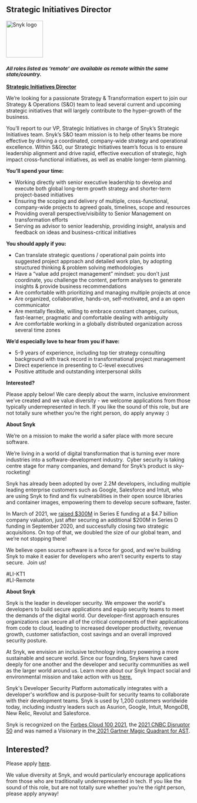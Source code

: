 Strategic Initiatives Director
---

<img src="https://res.cloudinary.com/snyk/image/upload/v1537345894/press-kit/brand/logo-black.png" width="100" alt="Snyk logo" />

<h3><em><strong><sub>All roles listed as ‘remote’ are available as remote within the same state/country.</sub></strong></em></h3>
<p><span style="text-decoration: underline;"><strong>Strategic Initiatives Director</strong></span></p>
<p><span style="font-weight: 400;">We’re looking for a passionate Strategy &amp; Transformation expert to join our Strategy &amp; Operations (S&amp;O) team to lead several current and upcoming strategic initiatives that will largely contribute to the hyper-growth of the business.</span></p>
<p><span style="font-weight: 400;">You’ll report to our VP, Strategic Initiatives in charge of Snyk’s Strategic Initiatives team. Snyk’s S&amp;O team mission is to help other teams be more effective by driving a coordinated, company-wide strategy and operational excellence. Within S&amp;O, our Strategic Initiatives team’s focus is to ensure leadership alignment and drive rapid, effective execution of strategic, high impact cross-functional initiatives, as well as enable longer-term planning.</span></p>
<p><strong>You’ll spend your time:</strong></p>
<ul>
<li style="font-weight: 400;"><span style="font-weight: 400;">Working directly with senior executive leadership to develop and execute both global long-term growth strategy and shorter-term project-based initiatives</span></li>
<li style="font-weight: 400;"><span style="font-weight: 400;">Ensuring the scoping and delivery of multiple, cross-functional, company-wide projects to agreed goals, timelines, scope and resources</span></li>
<li style="font-weight: 400;"><span style="font-weight: 400;">Providing overall perspective/visibility to Senior Management on transformation efforts</span></li>
<li style="font-weight: 400;"><span style="font-weight: 400;">Serving as advisor to senior leadership, providing insight, analysis and feedback on ideas and business-critical initiatives</span></li>
</ul>
<p><strong>You should apply if you:</strong></p>
<ul>
<li style="font-weight: 400;"><span style="font-weight: 400;">Can translate strategic questions / operational pain points into suggested project approach and detailed work plan, by adopting structured thinking &amp; problem solving methodologies</span></li>
<li style="font-weight: 400;"><span style="font-weight: 400;">Have a “value add project management” mindset: you don’t just coordinate, you challenge the content, perform analyses to generate insights &amp; provide business recommendations&nbsp;&nbsp;</span></li>
<li style="font-weight: 400;"><span style="font-weight: 400;">Are comfortable with prioritizing and managing multiple projects at once</span></li>
<li style="font-weight: 400;"><span style="font-weight: 400;">Are organized, collaborative, hands-on, self-motivated, and a an open communicator</span></li>
<li style="font-weight: 400;"><span style="font-weight: 400;">Are mentally flexible, willing to embrace constant changes, curious, fast-learner, pragmatic and comfortable dealing with ambiguity</span></li>
<li style="font-weight: 400;"><span style="font-weight: 400;">Are comfortable working in a globally distributed organization across several time zones</span></li>
</ul>
<p><strong>We’d especially love to hear from you if have:</strong></p>
<ul>
<li style="font-weight: 400;"><span style="font-weight: 400;">5-9 years of experience, including top tier strategy consulting background with track record in transformational project management</span></li>
<li style="font-weight: 400;"><span style="font-weight: 400;">Direct experience in presenting to C-level executives</span></li>
<li style="font-weight: 400;"><span style="font-weight: 400;">Positive attitude and outstanding interpersonal skills</span></li>
</ul>
<p><strong>Interested?</strong></p>
<p><span style="font-weight: 400;">Please apply below! We care deeply about the warm, inclusive environment we’ve created and we value diversity - we welcome applications from those typically underrepresented in tech. If you like the sound of this role, but are not totally sure whether you’re the right person, do apply anyway :)</span></p>
<p class="p1"><span class="s1"><strong>About Snyk</strong></span></p>
<p><span style="font-weight: 400;">We’re on a mission to make the world a safer place with more secure software.</span></p>
<p><span style="font-weight: 400;">We’re living in a world of digital transformation that is turning ever more industries into a software-development industry.&nbsp; Cyber security is taking centre stage for many companies, and demand for Snyk’s product is sky-rocketing!&nbsp;&nbsp;</span></p>
<p><span style="font-weight: 400;">Snyk has already been adopted by over 2.2M developers, including multiple leading enterprise customers such as Google, Salesforce and Intuit, who are using Snyk to find and fix vulnerabilities in their open source libraries and container images, empowering them to develop secure software, faster.</span></p>
<p><span style="font-weight: 400;">In March of 2021, we <a href="https://snyk.io/news/snyk-advances-developer-first-security-with-series-e-investment/" target="_blank">raised $300M</a> in Series E funding at a $4.7 billion company valuation, just after securing an additional $200M in Series D funding in September 2020, and successfully closing two strategic acquisitions. On top of that, we doubled the size of our global team, and we’re not stopping there!&nbsp;&nbsp;</span></p>
<p><span style="font-weight: 400;">We believe open source software is a force for good, and we’re building Snyk to make it easier for developers who aren’t security experts to stay secure.&nbsp; Join us!</span></p>
<p><span style="font-weight: 400;">#LI-KT1 <br>#LI-Remote</span></p><div class="content-conclusion"><p><strong>About Snyk</strong></p>
<p><span style="font-weight: 400;">Snyk is the leader in developer security. We empower the world's developers to build secure applications and equip security teams to meet the demands of the digital world. Our developer-first approach ensures organizations can secure all of the critical components of their applications from code to cloud, leading to increased developer productivity, revenue growth, customer satisfaction, cost savings and an overall improved security posture.&nbsp;</span></p>
<p><span style="font-weight: 400;">At Snyk, we envision an inclusive technology industry powering a more sustainable and secure world.</span> <span style="font-weight: 400;">Since our founding, Snykers have cared deeply for one another and the developer and security communities as well as the larger world around us. Learn more about our Snyk Impact social and environmental mission and take action with us </span><a href="https://snyk.io/about/snyk-impact/"><span style="font-weight: 400;">here.</span></a></p>
<p><span style="font-weight: 400;">Snyk's Developer Security Platform automatically integrates with a developer's workflow and is purpose-built for security teams to collaborate with their development teams. Snyk is used by 1,200 customers worldwide today, including industry leaders such as Asurion, Google, Intuit, MongoDB, New Relic, Revolut and Salesforce.</span></p>
<p><span style="font-weight: 400;">Snyk is recognized on the </span><a href="https://www.forbes.com/cloud100/#6f24b5ba5f94"><span style="font-weight: 400;">Forbes Cloud 100 2021</span></a><span style="font-weight: 400;">, the </span><a href="https://www.cnbc.com/2021/05/25/these-are-the-2021-cnbc-disruptor-50-companies.html"><span style="font-weight: 400;">2021 CNBC Disruptor 50</span></a><span style="font-weight: 400;"> and was named a Visionary in the</span><a href="https://snyk.io/blog/snyk-visionary-2021-gartner-magic-quadrant-for-ast/"><span style="font-weight: 400;"> 2021 Gartner Magic Quadrant for AST</span></a><span style="font-weight: 400;">.</span></p></div>

Interested?
---

Please apply [here](https://boards.greenhouse.io/snyk/jobs/5971406002#app).

We value diversity at Snyk, and would particularly encourage applications from those who are traditionally underrepresented in tech.
If you like the sound of this role, but are not totally sure whether you’re the right person, please apply anyway!
